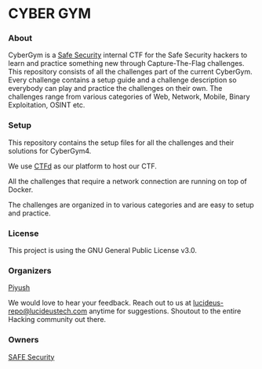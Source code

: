 # CYBER GYM

### About

CyberGym is a [Safe Security](https://www.safe.security/) internal CTF for the Safe Security hackers to learn and practice something new through Capture-The-Flag challenges. This repository consists of all the challenges part of the current CyberGym. Every challenge contains a setup guide and a challenge description so everybody can play and practice the challenges on their own. The challenges range from various categories of Web, Network, Mobile, Binary Exploitation, OSINT etc.

### Setup

This repository contains the setup files for all the challenges and their solutions for CyberGym4.

We use [CTFd](https://github.com/CTFd/CTFd/) as our platform to host our CTF.

All the challenges that require a network connection are running on top of Docker.

The challenges are organized in to various categories and are easy to setup and practice.

### License

This project is using the GNU General Public License v3.0.

### Organizers

[Piyush](linkedin.com/in/piyush-sharma-86816592/)

We would love to hear your feedback. Reach out to us at lucideus-repo@lucideustech.com anytime for suggestions. Shoutout to the entire Hacking community out there.

### Owners

[SAFE Security](https://www.safe.security/)
